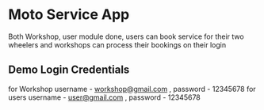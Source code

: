 # Moto Service App

Both Workshop, user module done, users can book service for their two wheelers and workshops can process their bookings on their login

## Demo Login Credentials

for Workshop
username  - workshop@gmail.com , password  - 12345678
for users
username  - user@gmail.com , password  - 12345678


